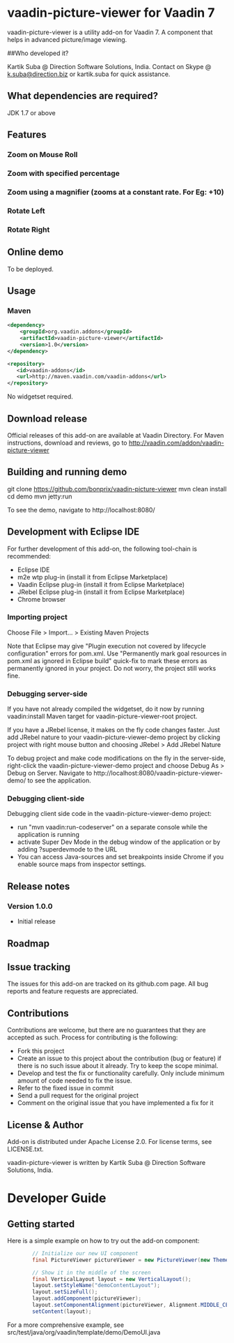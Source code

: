 # vaadin-picture-viewer for Vaadin 7

vaadin-picture-viewer is a utility add-on for Vaadin 7. A component that helps in advanced picture/image viewing.

##Who developed it?

Kartik Suba @ Direction Software Solutions, India. Contact on Skype @ k.suba@direction.biz or kartik.suba for quick assistance.

## What dependencies are required?
JDK 1.7 or above

## Features

### Zoom on Mouse Roll
### Zoom with specified percentage
### Zoom using a magnifier (zooms at a constant rate. For Eg: +10)
### Rotate Left
### Rotate Right

## Online demo
To be deployed.

## Usage

### Maven

```xml
<dependency>
    <groupId>org.vaadin.addons</groupId>
	<artifactId>vaadin-picture-viewer</artifactId>
	<version>1.0</version>
</dependency>

<repository>
   <id>vaadin-addons</id>
   <url>http://maven.vaadin.com/vaadin-addons</url>
</repository>
```

No widgetset required.

## Download release

Official releases of this add-on are available at Vaadin Directory. For Maven instructions, download and reviews, go to http://vaadin.com/addon/vaadin-picture-viewer

## Building and running demo

git clone https://github.com/bonprix/vaadin-picture-viewer
mvn clean install
cd demo
mvn jetty:run

To see the demo, navigate to http://localhost:8080/

## Development with Eclipse IDE

For further development of this add-on, the following tool-chain is recommended:
- Eclipse IDE
- m2e wtp plug-in (install it from Eclipse Marketplace)
- Vaadin Eclipse plug-in (install it from Eclipse Marketplace)
- JRebel Eclipse plug-in (install it from Eclipse Marketplace)
- Chrome browser

### Importing project

Choose File > Import... > Existing Maven Projects

Note that Eclipse may give "Plugin execution not covered by lifecycle configuration" errors for pom.xml. Use "Permanently mark goal resources in pom.xml as ignored in Eclipse build" quick-fix to mark these errors as permanently ignored in your project. Do not worry, the project still works fine. 

### Debugging server-side

If you have not already compiled the widgetset, do it now by running vaadin:install Maven target for vaadin-picture-viewer-root project.

If you have a JRebel license, it makes on the fly code changes faster. Just add JRebel nature to your vaadin-picture-viewer-demo project by clicking project with right mouse button and choosing JRebel > Add JRebel Nature

To debug project and make code modifications on the fly in the server-side, right-click the vaadin-picture-viewer-demo project and choose Debug As > Debug on Server. Navigate to http://localhost:8080/vaadin-picture-viewer-demo/ to see the application.

### Debugging client-side

Debugging client side code in the vaadin-picture-viewer-demo project:
  - run "mvn vaadin:run-codeserver" on a separate console while the application is running
  - activate Super Dev Mode in the debug window of the application or by adding ?superdevmode to the URL
  - You can access Java-sources and set breakpoints inside Chrome if you enable source maps from inspector settings.
 
## Release notes


### Version 1.0.0
- Initial release

## Roadmap

## Issue tracking

The issues for this add-on are tracked on its github.com page. All bug reports and feature requests are appreciated. 

## Contributions

Contributions are welcome, but there are no guarantees that they are accepted as such. Process for contributing is the following:
- Fork this project
- Create an issue to this project about the contribution (bug or feature) if there is no such issue about it already. Try to keep the scope minimal.
- Develop and test the fix or functionality carefully. Only include minimum amount of code needed to fix the issue.
- Refer to the fixed issue in commit
- Send a pull request for the original project
- Comment on the original issue that you have implemented a fix for it

## License & Author

Add-on is distributed under Apache License 2.0. For license terms, see LICENSE.txt.

vaadin-picture-viewer is written by Kartik Suba @ Direction Software Solutions, India.

# Developer Guide

## Getting started

Here is a simple example on how to try out the add-on component:

```java
 		// Initialize our new UI component
        final PictureViewer pictureViewer = new PictureViewer(new ThemeResource("images/noddy.jpg"));

        // Show it in the middle of the screen
        final VerticalLayout layout = new VerticalLayout();
        layout.setStyleName("demoContentLayout");
        layout.setSizeFull();
        layout.addComponent(pictureViewer);
        layout.setComponentAlignment(pictureViewer, Alignment.MIDDLE_CENTER);
        setContent(layout);
```

For a more comprehensive example, see src/test/java/org/vaadin/template/demo/DemoUI.java